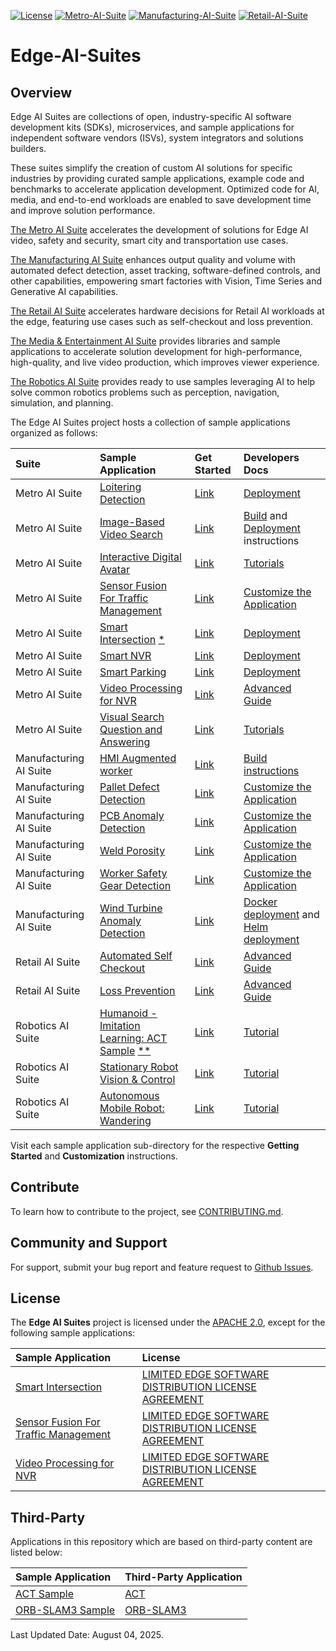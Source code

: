 [![License](https://img.shields.io/badge/License-Apache%202.0-blue)]()
[![Metro-AI-Suite](https://img.shields.io/badge/Metro%20AI%20Suite-3%20Samples-green)]()
[![Manufacturing-AI-Suite](https://img.shields.io/badge/Manufacturing%20AI%20Suite-3%20Samples-green)]()
[![Retail-AI-Suite](https://img.shields.io/badge/Retail%20AI%20Suite-2%20Samples-green)]()

# Edge-AI-Suites

## Overview

Edge AI Suites are collections of open, industry-specific AI software development kits (SDKs), microservices, and sample applications for independent software vendors (ISVs), system integrators and solutions builders. 

These suites simplify the creation of custom AI solutions for specific industries by providing curated sample applications, example code and benchmarks to accelerate application development. Optimized code for AI, media, and end-to-end workloads are enabled to save development time and improve solution performance. 

[The Metro AI Suite](metro-ai-suite) accelerates the development of solutions for Edge AI video, safety and security, smart city and transportation use cases. 

[The Manufacturing AI Suite](manufacturing-ai-suite) enhances output quality and volume with automated defect detection, asset tracking, software-defined controls, and other capabilities, empowering smart factories with Vision, Time Series and Generative AI capabilities. 

[The Retail AI Suite](retail-ai-suite) accelerates hardware decisions for Retail AI workloads at the edge, featuring use cases such as self-checkout and loss prevention.

[The Media & Entertainment AI Suite](media-and-entertainment-ai-suite) provides libraries and sample applications to accelerate solution development for high-performance, high-quality, and live video production, which improves viewer experience.

[The Robotics AI Suite](robotics-ai-suite) provides ready to use samples leveraging AI to help solve common robotics problems such as perception, navigation, simulation, and planning.


The Edge AI Suites project hosts a collection of sample applications organized as follows:

| Suite | Sample Application | Get Started | Developers Docs |
|:------|:-------------------|:------------|:----------------|
| Metro AI Suite | [Loitering Detection](metro-ai-suite/metro-vision-ai-app-recipe/loitering-detection) | [Link](metro-ai-suite/metro-vision-ai-app-recipe/loitering-detection/docs/user-guide/get-started.md) | [Deployment](metro-ai-suite/metro-vision-ai-app-recipe/loitering-detection/docs/user-guide/how-to-deploy-with-helm.md) |
| Metro AI Suite | [Image-Based Video Search](metro-ai-suite/image-based-video-search) | [Link](metro-ai-suite/image-based-video-search/docs/user-guide/get-started.md) | [Build](metro-ai-suite/image-based-video-search/docs/user-guide/how-to-build-source.md) and [Deployment](metro-ai-suite/image-based-video-search/docs/user-guide/how-to-deploy-helm.md) instructions |
| Metro AI Suite | [Interactive Digital Avatar](metro-ai-suite/interactive-digital-avatar) | [Link](metro-ai-suite/interactive-digital-avatar/docs/get-started.md) | [Tutorials](metro-ai-suite/interactive-digital-avatar/docs/tutorials.md) |
| Metro AI Suite | [Sensor Fusion For Traffic Management](metro-ai-suite/sensor-fusion-for-traffic-management) | [Link](metro-ai-suite/sensor-fusion-for-traffic-management/docs/user-guide/Get-Started-Guide.md) | [Customize the Application](metro-ai-suite/sensor-fusion-for-traffic-management/docs/user-guide/Advanced-User-Guide.md) |
| Metro AI Suite | [Smart Intersection](metro-ai-suite/metro-vision-ai-app-recipe/smart-intersection) [*](#license) | [Link](metro-ai-suite/metro-vision-ai-app-recipe/smart-intersection/docs/user-guide/get-started.md) | [Deployment](metro-ai-suite/metro-vision-ai-app-recipe/smart-intersection/docs/user-guide/how-to-deploy-helm.md) |
| Metro AI Suite | [Smart NVR](metro-ai-suite/smart-nvr) | [Link](metro-ai-suite/smart-nvr/docs/user-guide/get-started.md) | [Deployment](metro-ai-suite/smart-nvr/docs/user-guide/how-to-build-from-source.md) |
| Metro AI Suite | [Smart Parking](metro-ai-suite/metro-vision-ai-app-recipe/smart-parking) | [Link](metro-ai-suite/metro-vision-ai-app-recipe/smart-parking/docs/user-guide/get-started.md) | [Deployment](metro-ai-suite/metro-vision-ai-app-recipe/smart-parking/docs/user-guide/how-to-deploy-with-helm.md) |
| Metro AI Suite | [Video Processing for NVR](metro-ai-suite/video-processing-for-nvr) | [Link](metro-ai-suite/video-processing-for-nvr/docs/user-guide/get-started-guide.md) | [Advanced Guide](metro-ai-suite/video-processing-for-nvr/docs/user-guide/Overview.md) |
| Metro AI Suite | [Visual Search Question and Answering](metro-ai-suite/visual-search-question-and-answering) | [Link](metro-ai-suite/visual-search-question-and-answering/docs/user-guide/get-started.md) | [Tutorials](metro-ai-suite/visual-search-question-and-answering/docs/user-guide/tutorials.md) |
| Manufacturing AI Suite | [HMI Augmented worker](manufacturing-ai-suite/hmi-augmented-worker/) | [Link](manufacturing-ai-suite/hmi-augmented-worker/docs/user-guide/get-started.md) | [Build instructions](manufacturing-ai-suite/hmi-augmented-worker/docs/user-guide/how-to-build-from-source.md) |
| Manufacturing AI Suite | [Pallet Defect Detection](manufacturing-ai-suite/industrial-edge-insights-vision/apps/pallet-defect-detection) | [Link](manufacturing-ai-suite/industrial-edge-insights-vision/apps/pallet-defect-detection/docs/user-guide/get-started.md) | [Customize the Application](manufacturing-ai-suite/industrial-edge-insights-vision/apps/pallet-defect-detection/docs/user-guide/how-to-use-an-ai-model-and-video-file-of-your-own.md) |
| Manufacturing AI Suite | [PCB Anomaly Detection](manufacturing-ai-suite/industrial-edge-insights-vision/apps/pcb-anomaly-detection) | [Link](manufacturing-ai-suite/industrial-edge-insights-vision/apps/pcb-anomaly-detection/docs/user-guide/get-started.md) | [Customize the Application](manufacturing-ai-suite/industrial-edge-insights-vision/apps/pcb-anomaly-detection/docs/user-guide/how-to-use-an-ai-model-and-video-file-of-your-own.md) |
| Manufacturing AI Suite | [Weld Porosity](manufacturing-ai-suite/industrial-edge-insights-vision/apps/weld-porosity) | [Link](manufacturing-ai-suite/industrial-edge-insights-vision/apps/weld-porosity/docs/user-guide/get-started.md) | [Customize the Application](manufacturing-ai-suite/industrial-edge-insights-vision/apps/weld-porosity/docs/user-guide/how-to-use-an-ai-model-and-video-file-of-your-own.md) |
| Manufacturing AI Suite | [Worker Safety Gear Detection](manufacturing-ai-suite/industrial-edge-insights-vision/apps/worker-safety-gear-detection) | [Link](manufacturing-ai-suite/industrial-edge-insights-vision/apps/worker-safety-gear-detection/docs/user-guide/get-started.md) | [Customize the Application](manufacturing-ai-suite/industrial-edge-insights-vision/apps/worker-safety-gear-detection/docs/user-guide/how-to-use-an-ai-model-and-video-file-of-your-own.md) |
| Manufacturing AI Suite | [Wind Turbine Anomaly Detection](manufacturing-ai-suite/wind-turbine-anomaly-detection/) | [Link](manufacturing-ai-suite/wind-turbine-anomaly-detection/docs/user-guide/get-started.md) | [Docker deployment](manufacturing-ai-suite/wind-turbine-anomaly-detection/docs/user-guide/get-started.md#deploy-with-docker-compose-single-node) and [Helm deployment](manufacturing-ai-suite/wind-turbine-anomaly-detection/docs/user-guide/how-to-deploy-with-helm.md) |
| Retail AI Suite | [Automated Self Checkout](https://github.com/intel-retail/automated-self-checkout) | [Link](https://github.com/intel-retail/automated-self-checkout?tab=readme-ov-file#-quickstart) | [Advanced Guide](https://intel-retail.github.io/documentation/use-cases/automated-self-checkout/automated-self-checkout.html) |
| Retail AI Suite | [Loss Prevention](https://github.com/intel-retail/loss-prevention) | [Link](https://github.com/intel-retail/loss-prevention?tab=readme-ov-file#quickstart) | [Advanced Guide](https://intel-retail.github.io/documentation/use-cases/loss-prevention/loss-prevention.html) |
| Robotics AI Suite | [Humanoid - Imitation Learning: ACT Sample](robotics-ai-suite/pipelines/act-sample) [**](#Third-Party) | [Link](robotics-ai-suite/pipelines/act-sample) | [Tutorial](https://docs.openedgeplatform.intel.com/edge-ai-suites/robotics-ai-suite/main/embodied/sample_pipelines/imitation_learning_act.html) |
| Robotics AI Suite | [Stationary Robot Vision & Control](robotics-ai-suite/robot-vision-control) | [Link](https://docs.openedgeplatform.intel.com/edge-ai-suites/robotics-ai-suite/main/rvc/getstarted.html) | [Tutorial](https://docs.openedgeplatform.intel.com/edge-ai-suites/robotics-ai-suite/main/rvc/development.html) |
| Robotics AI Suite | [Autonomous Mobile Robot: Wandering](robotics-ai-suite/components/wandering) | [Link](robotics-ai-suite/components/wandering) | [Tutorial](https://docs.openedgeplatform.intel.com/edge-ai-suites/robotics-ai-suite/main/robotics/dev_guide/tutorials_amr/navigation/wandering_app/index.html) |


Visit each sample application sub-directory for the respective **Getting Started** and **Customization** instructions.

## Contribute

To learn how to contribute to the project, see [CONTRIBUTING.md](CONTRIBUTING.md).  

## Community and Support

For support, submit your bug report and feature request to [Github Issues](https://github.com/open-edge-platform/edge-ai-suites/issues). 

## License

The **Edge AI Suites** project is licensed under the [APACHE 2.0](LICENSE), except for the following sample applications:

| Sample Application | License |
|:-------------------|:--------|
|[Smart Intersection](metro-ai-suite/metro-vision-ai-app-recipe/smart-intersection) | [LIMITED EDGE SOFTWARE DISTRIBUTION LICENSE AGREEMENT](metro-ai-suite/metro-vision-ai-app-recipe/smart-intersection/LICENSE.txt) |
|[Sensor Fusion For Traffic Management](metro-ai-suite/sensor-fusion-for-traffic-management) | [LIMITED EDGE SOFTWARE DISTRIBUTION LICENSE AGREEMENT](metro-ai-suite/sensor-fusion-for-traffic-management/LICENSE.txt) |
|[Video Processing for NVR](metro-ai-suite/video-processing-for-nvr) | [LIMITED EDGE SOFTWARE DISTRIBUTION LICENSE AGREEMENT](metro-ai-suite/video-processing-for-nvr/LICENSE.txt) |

## Third-Party

Applications in this repository which are based on third-party content are listed below:

| Sample Application | Third-Party Application |
|:-------------------|:------------------------|
|[ACT Sample](robotics-ai-suite/pipelines/act-sample) | [ACT](https://github.com/tonyzhaozh/act) |
|[ORB-SLAM3 Sample](robotics-ai-suite/pipelines/orb-slam3-sample) | [ORB-SLAM3](https://github.com/UZ-SLAMLab/ORB_SLAM3.git) |

Last Updated Date: August 04, 2025.  
 
